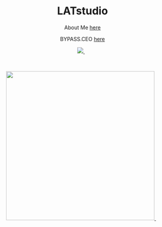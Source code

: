 <h1 align='center'>
  LATstudio
</h1>

<p align='center'>
  About Me <a href='https://github.com/LATstudio-WeFun'>here</a>
</p>
<p align='center'>
  BYPASS.CEO <a href='https://bypass.ceo/'>here</a>
</p>
<p align='center'>
 <a href="https://github.com/LATstudio-WeFun">
    <img src="https://img.shields.io/badge/sponsor-30363D?style=for-the-badge&logo=GitHub-Sponsors&logoColor=#white" />
  </a>&nbsp;&nbsp;
</p>
<br />
<p align='center'>
 <a href="https://github.com/LATstudio-WeFun/Project">
    <img width=400 src="https://bypass.ceo/LATstudio.png" />
  </a>&nbsp;&nbsp;
</p>

